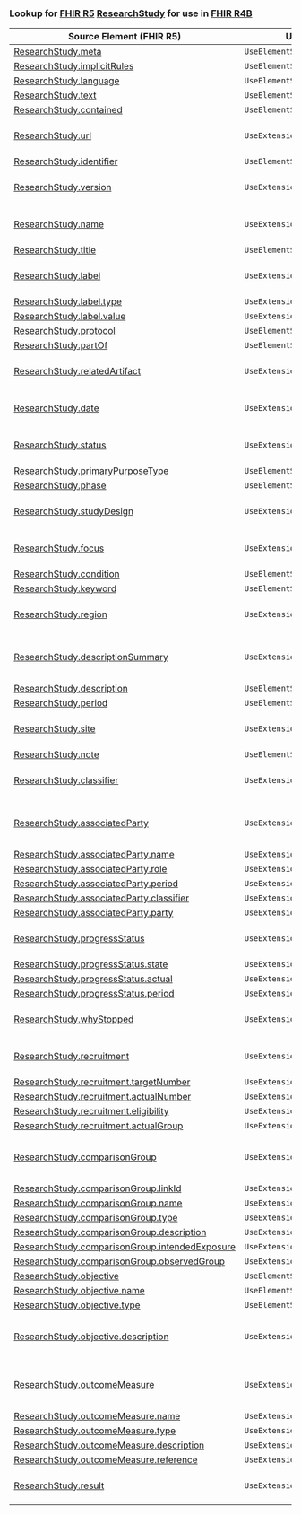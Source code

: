 ### Lookup for [FHIR R5](https://hl7.org/fhir/R5/) [ResearchStudy](https://hl7.org/fhir/R5/ResearchStudy.html) for use in [FHIR R4B](https://hl7.org/fhir/R4B/)

| Source Element (FHIR R5) | Usage | Target |
| -------------- | ----- | ------ |
| [ResearchStudy.meta](https://hl7.org/fhir/R5/ResearchStudy.html#resource) | `UseElementSameName` | [ResearchStudy.meta](https://hl7.org/fhir/R4B/ResearchStudy.html#resource) |
| [ResearchStudy.implicitRules](https://hl7.org/fhir/R5/ResearchStudy.html#resource) | `UseElementSameName` | [ResearchStudy.implicitRules](https://hl7.org/fhir/R4B/ResearchStudy.html#resource) |
| [ResearchStudy.language](https://hl7.org/fhir/R5/ResearchStudy.html#resource) | `UseElementSameName` | [ResearchStudy.language](https://hl7.org/fhir/R4B/ResearchStudy.html#resource) |
| [ResearchStudy.text](https://hl7.org/fhir/R5/ResearchStudy.html#resource) | `UseElementSameName` | [ResearchStudy.text](https://hl7.org/fhir/R4B/ResearchStudy.html#resource) |
| [ResearchStudy.contained](https://hl7.org/fhir/R5/ResearchStudy.html#resource) | `UseElementSameName` | [ResearchStudy.contained](https://hl7.org/fhir/R4B/ResearchStudy.html#resource) |
| [ResearchStudy.url](https://hl7.org/fhir/R5/ResearchStudy.html#resource) | `UseExtension` | [http://hl7.org/fhir/5.0/StructureDefinition/extension-ResearchStudy.url](StructureDefinition-ext-R5-ResearchStudy.url.html) |
| [ResearchStudy.identifier](https://hl7.org/fhir/R5/ResearchStudy.html#resource) | `UseElementSameName` | [ResearchStudy.identifier](https://hl7.org/fhir/R4B/ResearchStudy.html#resource) |
| [ResearchStudy.version](https://hl7.org/fhir/R5/ResearchStudy.html#resource) | `UseExtension` | [http://hl7.org/fhir/5.0/StructureDefinition/extension-ResearchStudy.version](StructureDefinition-ext-R5-ResearchStudy.version.html) |
| [ResearchStudy.name](https://hl7.org/fhir/R5/ResearchStudy.html#resource) | `UseExtension` | [http://hl7.org/fhir/5.0/StructureDefinition/extension-ResearchStudy.name](StructureDefinition-ext-R5-ResearchStudy.name.html) |
| [ResearchStudy.title](https://hl7.org/fhir/R5/ResearchStudy.html#resource) | `UseElementSameName` | [ResearchStudy.title](https://hl7.org/fhir/R4B/ResearchStudy.html#resource) |
| [ResearchStudy.label](https://hl7.org/fhir/R5/ResearchStudy.html#resource) | `UseExtension` | [http://hl7.org/fhir/5.0/StructureDefinition/extension-ResearchStudy.label](StructureDefinition-ext-R5-ResearchStudy.label.html) |
| [ResearchStudy.label.type](https://hl7.org/fhir/R5/ResearchStudy.html#resource) | `UseExtensionFromAncestor` | - |
| [ResearchStudy.label.value](https://hl7.org/fhir/R5/ResearchStudy.html#resource) | `UseExtensionFromAncestor` | - |
| [ResearchStudy.protocol](https://hl7.org/fhir/R5/ResearchStudy.html#resource) | `UseElementSameName` | [ResearchStudy.protocol](https://hl7.org/fhir/R4B/ResearchStudy.html#resource) |
| [ResearchStudy.partOf](https://hl7.org/fhir/R5/ResearchStudy.html#resource) | `UseElementSameName` | [ResearchStudy.partOf](https://hl7.org/fhir/R4B/ResearchStudy.html#resource) |
| [ResearchStudy.relatedArtifact](https://hl7.org/fhir/R5/ResearchStudy.html#resource) | `UseExtension` | [http://hl7.org/fhir/5.0/StructureDefinition/extension-ResearchStudy.relatedArtifact](StructureDefinition-ext-R5-ResearchStudy.relatedArtifact.html) |
| [ResearchStudy.date](https://hl7.org/fhir/R5/ResearchStudy.html#resource) | `UseExtension` | [http://hl7.org/fhir/5.0/StructureDefinition/extension-ResearchStudy.date](StructureDefinition-ext-R5-ResearchStudy.date.html) |
| [ResearchStudy.status](https://hl7.org/fhir/R5/ResearchStudy.html#resource) | `UseExtension` | [http://hl7.org/fhir/5.0/StructureDefinition/extension-ResearchStudy.status](StructureDefinition-ext-R5-ResearchStudy.status.html) |
| [ResearchStudy.primaryPurposeType](https://hl7.org/fhir/R5/ResearchStudy.html#resource) | `UseElementSameName` | [ResearchStudy.primaryPurposeType](https://hl7.org/fhir/R4B/ResearchStudy.html#resource) |
| [ResearchStudy.phase](https://hl7.org/fhir/R5/ResearchStudy.html#resource) | `UseElementSameName` | [ResearchStudy.phase](https://hl7.org/fhir/R4B/ResearchStudy.html#resource) |
| [ResearchStudy.studyDesign](https://hl7.org/fhir/R5/ResearchStudy.html#resource) | `UseExtension` | [http://hl7.org/fhir/5.0/StructureDefinition/extension-ResearchStudy.studyDesign](StructureDefinition-ext-R5-ResearchStudy.studyDesign.html) |
| [ResearchStudy.focus](https://hl7.org/fhir/R5/ResearchStudy.html#resource) | `UseExtension` | [http://hl7.org/fhir/5.0/StructureDefinition/extension-ResearchStudy.focus](StructureDefinition-ext-R5-ResearchStudy.focus.html) |
| [ResearchStudy.condition](https://hl7.org/fhir/R5/ResearchStudy.html#resource) | `UseElementSameName` | [ResearchStudy.condition](https://hl7.org/fhir/R4B/ResearchStudy.html#resource) |
| [ResearchStudy.keyword](https://hl7.org/fhir/R5/ResearchStudy.html#resource) | `UseElementSameName` | [ResearchStudy.keyword](https://hl7.org/fhir/R4B/ResearchStudy.html#resource) |
| [ResearchStudy.region](https://hl7.org/fhir/R5/ResearchStudy.html#resource) | `UseExtension` | [http://hl7.org/fhir/5.0/StructureDefinition/extension-ResearchStudy.region](StructureDefinition-ext-R5-ResearchStudy.region.html) |
| [ResearchStudy.descriptionSummary](https://hl7.org/fhir/R5/ResearchStudy.html#resource) | `UseExtension` | [http://hl7.org/fhir/5.0/StructureDefinition/extension-ResearchStudy.descriptionSummary](StructureDefinition-ext-R5-ResearchStudy.descriptionSummary.html) |
| [ResearchStudy.description](https://hl7.org/fhir/R5/ResearchStudy.html#resource) | `UseElementSameName` | [ResearchStudy.description](https://hl7.org/fhir/R4B/ResearchStudy.html#resource) |
| [ResearchStudy.period](https://hl7.org/fhir/R5/ResearchStudy.html#resource) | `UseElementSameName` | [ResearchStudy.period](https://hl7.org/fhir/R4B/ResearchStudy.html#resource) |
| [ResearchStudy.site](https://hl7.org/fhir/R5/ResearchStudy.html#resource) | `UseExtension` | [http://hl7.org/fhir/5.0/StructureDefinition/extension-ResearchStudy.site](StructureDefinition-ext-R5-ResearchStudy.site.html) |
| [ResearchStudy.note](https://hl7.org/fhir/R5/ResearchStudy.html#resource) | `UseElementSameName` | [ResearchStudy.note](https://hl7.org/fhir/R4B/ResearchStudy.html#resource) |
| [ResearchStudy.classifier](https://hl7.org/fhir/R5/ResearchStudy.html#resource) | `UseExtension` | [http://hl7.org/fhir/5.0/StructureDefinition/extension-ResearchStudy.classifier](StructureDefinition-ext-R5-ResearchStudy.classifier.html) |
| [ResearchStudy.associatedParty](https://hl7.org/fhir/R5/ResearchStudy.html#resource) | `UseExtension` | [http://hl7.org/fhir/5.0/StructureDefinition/extension-ResearchStudy.associatedParty](StructureDefinition-ext-R5-ResearchStudy.associatedParty.html) |
| [ResearchStudy.associatedParty.name](https://hl7.org/fhir/R5/ResearchStudy.html#resource) | `UseExtensionFromAncestor` | - |
| [ResearchStudy.associatedParty.role](https://hl7.org/fhir/R5/ResearchStudy.html#resource) | `UseExtensionFromAncestor` | - |
| [ResearchStudy.associatedParty.period](https://hl7.org/fhir/R5/ResearchStudy.html#resource) | `UseExtensionFromAncestor` | - |
| [ResearchStudy.associatedParty.classifier](https://hl7.org/fhir/R5/ResearchStudy.html#resource) | `UseExtensionFromAncestor` | - |
| [ResearchStudy.associatedParty.party](https://hl7.org/fhir/R5/ResearchStudy.html#resource) | `UseExtensionFromAncestor` | - |
| [ResearchStudy.progressStatus](https://hl7.org/fhir/R5/ResearchStudy.html#resource) | `UseExtension` | [http://hl7.org/fhir/5.0/StructureDefinition/extension-ResearchStudy.progressStatus](StructureDefinition-ext-R5-ResearchStudy.progressStatus.html) |
| [ResearchStudy.progressStatus.state](https://hl7.org/fhir/R5/ResearchStudy.html#resource) | `UseExtensionFromAncestor` | - |
| [ResearchStudy.progressStatus.actual](https://hl7.org/fhir/R5/ResearchStudy.html#resource) | `UseExtensionFromAncestor` | - |
| [ResearchStudy.progressStatus.period](https://hl7.org/fhir/R5/ResearchStudy.html#resource) | `UseExtensionFromAncestor` | - |
| [ResearchStudy.whyStopped](https://hl7.org/fhir/R5/ResearchStudy.html#resource) | `UseExtension` | [http://hl7.org/fhir/5.0/StructureDefinition/extension-ResearchStudy.whyStopped](StructureDefinition-ext-R5-ResearchStudy.whyStopped.html) |
| [ResearchStudy.recruitment](https://hl7.org/fhir/R5/ResearchStudy.html#resource) | `UseExtension` | [http://hl7.org/fhir/5.0/StructureDefinition/extension-ResearchStudy.recruitment](StructureDefinition-ext-R5-ResearchStudy.recruitment.html) |
| [ResearchStudy.recruitment.targetNumber](https://hl7.org/fhir/R5/ResearchStudy.html#resource) | `UseExtensionFromAncestor` | - |
| [ResearchStudy.recruitment.actualNumber](https://hl7.org/fhir/R5/ResearchStudy.html#resource) | `UseExtensionFromAncestor` | - |
| [ResearchStudy.recruitment.eligibility](https://hl7.org/fhir/R5/ResearchStudy.html#resource) | `UseExtensionFromAncestor` | - |
| [ResearchStudy.recruitment.actualGroup](https://hl7.org/fhir/R5/ResearchStudy.html#resource) | `UseExtensionFromAncestor` | - |
| [ResearchStudy.comparisonGroup](https://hl7.org/fhir/R5/ResearchStudy.html#resource) | `UseExtension` | [http://hl7.org/fhir/5.0/StructureDefinition/extension-ResearchStudy.comparisonGroup](StructureDefinition-ext-R5-ResearchStudy.comparisonGroup.html) |
| [ResearchStudy.comparisonGroup.linkId](https://hl7.org/fhir/R5/ResearchStudy.html#resource) | `UseExtensionFromAncestor` | - |
| [ResearchStudy.comparisonGroup.name](https://hl7.org/fhir/R5/ResearchStudy.html#resource) | `UseExtensionFromAncestor` | - |
| [ResearchStudy.comparisonGroup.type](https://hl7.org/fhir/R5/ResearchStudy.html#resource) | `UseExtensionFromAncestor` | - |
| [ResearchStudy.comparisonGroup.description](https://hl7.org/fhir/R5/ResearchStudy.html#resource) | `UseExtensionFromAncestor` | - |
| [ResearchStudy.comparisonGroup.intendedExposure](https://hl7.org/fhir/R5/ResearchStudy.html#resource) | `UseExtensionFromAncestor` | - |
| [ResearchStudy.comparisonGroup.observedGroup](https://hl7.org/fhir/R5/ResearchStudy.html#resource) | `UseExtensionFromAncestor` | - |
| [ResearchStudy.objective](https://hl7.org/fhir/R5/ResearchStudy.html#resource) | `UseElementSameName` | [ResearchStudy.objective](https://hl7.org/fhir/R4B/ResearchStudy.html#resource) |
| [ResearchStudy.objective.name](https://hl7.org/fhir/R5/ResearchStudy.html#resource) | `UseElementSameName` | [ResearchStudy.objective.name](https://hl7.org/fhir/R4B/ResearchStudy.html#resource) |
| [ResearchStudy.objective.type](https://hl7.org/fhir/R5/ResearchStudy.html#resource) | `UseElementSameName` | [ResearchStudy.objective.type](https://hl7.org/fhir/R4B/ResearchStudy.html#resource) |
| [ResearchStudy.objective.description](https://hl7.org/fhir/R5/ResearchStudy.html#resource) | `UseExtension` | [http://hl7.org/fhir/5.0/StructureDefinition/extension-ResearchStudy.objective.description](StructureDefinition-ext-R5-ResearchStudy.ob.description.html) |
| [ResearchStudy.outcomeMeasure](https://hl7.org/fhir/R5/ResearchStudy.html#resource) | `UseExtension` | [http://hl7.org/fhir/5.0/StructureDefinition/extension-ResearchStudy.outcomeMeasure](StructureDefinition-ext-R5-ResearchStudy.outcomeMeasure.html) |
| [ResearchStudy.outcomeMeasure.name](https://hl7.org/fhir/R5/ResearchStudy.html#resource) | `UseExtensionFromAncestor` | - |
| [ResearchStudy.outcomeMeasure.type](https://hl7.org/fhir/R5/ResearchStudy.html#resource) | `UseExtensionFromAncestor` | - |
| [ResearchStudy.outcomeMeasure.description](https://hl7.org/fhir/R5/ResearchStudy.html#resource) | `UseExtensionFromAncestor` | - |
| [ResearchStudy.outcomeMeasure.reference](https://hl7.org/fhir/R5/ResearchStudy.html#resource) | `UseExtensionFromAncestor` | - |
| [ResearchStudy.result](https://hl7.org/fhir/R5/ResearchStudy.html#resource) | `UseExtension` | [http://hl7.org/fhir/5.0/StructureDefinition/extension-ResearchStudy.result](StructureDefinition-ext-R5-ResearchStudy.result.html) |
